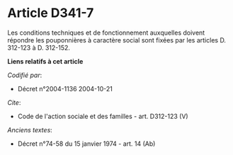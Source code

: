 # Article D341-7

Les conditions techniques et de fonctionnement auxquelles doivent répondre les pouponnières à caractère social sont fixées
par les articles D. 312-123 à D. 312-152.

**Liens relatifs à cet article**

_Codifié par_:

  - Décret n°2004-1136 2004-10-21

_Cite_:

  - Code de l'action sociale et des familles - art. D312-123 (V)

_Anciens textes_:

  - Décret n°74-58 du 15 janvier 1974 - art. 14 (Ab)
